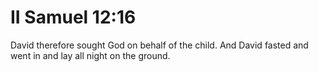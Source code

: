# II Samuel 12:16

David therefore sought God on behalf of the child. And David fasted and went in and lay all night on the ground.
